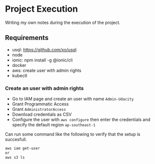 # Project Execution

Writing my own notes during the execution of the project. 


## Requirements

- usql: https://github.com/xo/usql
- node
- ionic: npm install -g @ionic/cli
- docker
- aws: create user with admin rights
- kubectl


### Create an user with admin rights

- Go to IAM page and create an user with name `Admin-Udacity`
- Grant Programmatic Access
- Grant `AdministratorAccess`
- Download credentials as CSV   
- Configure the user with `aws configure` then enter the credentials and specify the default region `ap-southeast-1`

Can run some command like the following to verify that the setup is succesfull.

```sh
aws iam get-user
or 
aws s3 ls
```

